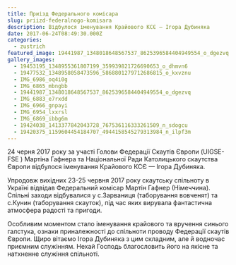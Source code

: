 ```yaml
---
title: Приізд Федерального комісара
slug: priizd-federalnogo-komisara
description: Відбулося іменування Крайового КСЄ — Ігора Дубиняка
date: 2017-06-24T08:49:30.000Z
categories:
  - zustrich
featured_image: 19441987_1348018648567537_8625396584404949554_o_dgezvq
gallery_images:
  - 19453195_1348955361807199_359939821726690653_o_dhmvn6
  - 19477532_1348958058473596_5868801279712686815_o_kxvznu
  - IMG_6986_oq4i0g
  - IMG_6865_mbngbb
  - 19441987_1348018648567537_8625396584404949554_o_dgezvq
  - IMG_6883_e7rxdd
  - IMG_6966_gnpayi
  - IMG_6954_lxxrsl
  - IMG_6869_ibbg6m
  - 19424038_1413377842043728_767536116333261509_n_sdogcu
  - 19420375_1159604454184707_4944158545279313984_n_ilpf3m
---
```

24 черня 2017 року за участі Голови Федерації Скаутів Європи (UIGSE-FSE ) Мартіна Гафнера  та Національної Ради Католицького скаутства Європи відбулося іменування Крайового КСЄ — Ігора Дубиняка.

Упродовж вихідних 23-25 червня 2017 року скаутську спільноту в Україні відвідав Федеральний комісар Мартін Гафнер (Німеччина). Спільні заходи відбувалися у с.Зарваниця (таборування вовченят) та с.Кунин (таборування скауток), під час яких вирувала фантастична атмосфера радості та пригоди.

Особливим моментом стало іменування крайового та вручення синього галстука, ознаки приналежності до спільноти проводу Федерації скаутів Європи. Щиро вітаємо Ігора Дубиняка з цим складним, але й водночас приємним служінням. Нехай Господь благословить його на якісне та натхненне служіння спільноті.


